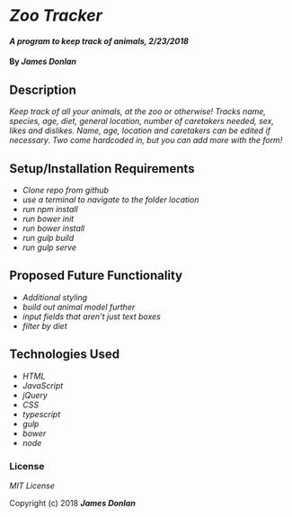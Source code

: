 # _Zoo Tracker_

#### _A program to keep track of animals, 2/23/2018_

#### By _**James Donlan**_

## Description

_Keep track of all your animals, at the zoo or otherwise! Tracks name, species, age, diet, general location, number of caretakers needed, sex, likes and dislikes. Name, age, location and caretakers can be edited if necessary. Two come hardcoded in, but you can add more with the form!_

## Setup/Installation Requirements

* _Clone repo from github_
* _use a terminal to navigate to the folder location_
* _run npm install_
* _run bower init_
* _run bower install_
* _run gulp build_
* _run gulp serve_

## Proposed Future Functionality

* _Additional styling_
* _build out animal model further_
* _input fields that aren't just text boxes_
* _filter by diet_

## Technologies Used

* _HTML_
* _JavaScript_
* _jQuery_
* _CSS_
* _typescript_
* _gulp_
* _bower_
* _node_

### License

*MIT License*

Copyright (c) 2018 **_James Donlan_**
